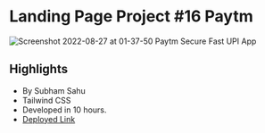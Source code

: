 # Landing Page Project #16 Paytm 

![Screenshot 2022-08-27 at 01-37-50 Paytm Secure   Fast UPI App](https://user-images.githubusercontent.com/43786036/186983298-13239ea4-99ba-4255-a009-aeb6d693bc27.png)

## Highlights
- By Subham Sahu
- Tailwind CSS
- Developed in 10 hours.
- [Deployed Link](https://jazzy-lokum-f72b02.netlify.app/)